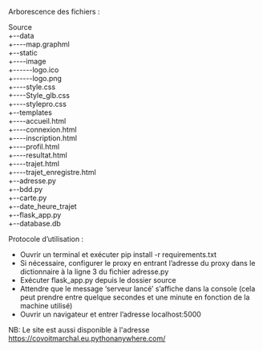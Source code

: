 Arborescence des fichiers :

Source  
+--data   
   +----map.graphml  
+--static  
   +----image  
      +------logo.ico  
      +------logo.png  
   +----style.css  
   +----Style_glb.css  
   +----stylepro.css  
+--templates  
   +----accueil.html  
   +----connexion.html  
   +----inscription.html  
   +----profil.html  
   +----resultat.html  
   +----trajet.html  
   +----trajet_enregistre.html  
+--adresse.py  
+--bdd.py  
+--carte.py  
+--date_heure_trajet  
+--flask_app.py  
+--database.db  





Protocole d’utilisation :
- Ouvrir un terminal et exécuter pip install -r requirements.txt
- Si nécessaire, configurer le proxy en entrant l’adresse du proxy dans le dictionnaire à la ligne 3 du fichier adresse.py
- Exécuter flask_app.py depuis le dossier source
- Attendre que le message ‘serveur lancé’ s’affiche dans la console (cela peut prendre entre quelque secondes et une minute en fonction de la machine utilisé)
- Ouvrir un navigateur et entrer l’adresse localhost:5000

NB: Le site est aussi disponible à l'adresse https://covoitmarchal.eu.pythonanywhere.com/

